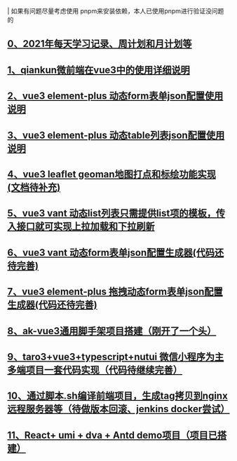 | 如果有问题尽量考虑使用 pnpm来安装依赖，本人已使用pnpm进行验证没问题的

##  [0、2021年每天学习记录、周计划和月计划等](https://github.com/aehyok/2022)

##  [1、qiankun微前端在vue3中的使用详细说明](https://github.com/aehyok/vue-qiankun/blob/dev/docs/qiankun.md)

##  [2、vue3 element-plus 动态form表单json配置使用说明](https://github.com/aehyok/vue-qiankun/blob/dev/docs/formconfig.md)

##  [3、vue3 element-plus 动态table列表json配置使用说明](https://github.com/aehyok/vue-qiankun/blob/dev/docs/tableconfig.md)

##  [4、vue3 leaflet  geoman地图打点和标绘功能实现(文档待补充)](https://github.com/aehyok/vue-qiankun/tree/dev/map-app)

##  [5、vue3 vant 动态list列表只需提供list项的模板，传入接口就可实现上拉加载和下拉刷新](https://github.com/aehyok/vue-qiankun/blob/dev/docs/vue3-vant3-list.md)

##  [6、vue3 vant 动态form表单json配置生成器(代码还待完善)](https://github.com/aehyok/vue-qiankun/blob/dev/vite-h5/src/components/form/index.vue)

##  [7、vue3 element-plus 拖拽动态form表单json配置生成器(代码还待完善)](https://github.com/aehyok/vue-qiankun/blob/dev/webpapck-app/src/views/DynamicFormDesign.vue)

##  [8、ak-vue3通用脚手架项目搭建（刚开了一个头）](https://github.com/aehyok/ak-vue3)

##  [9、taro3+vue3+typescript+nutui 微信小程序为主多端项目一套代码实现（代码待继续完善）](https://github.com/aehyok/taro-vue3-miniprogram)

##  [10、通过脚本.sh编译前端项目，生成tag拷贝到nginx远程服务器等（待做版本回滚、jenkins docker尝试）](https://github.com/aehyok/2021/blob/main/2021-08-07-dvs-build.sh)

##  [11、React+ umi + dva + Antd demo项目（项目已搭建）](https://github.com/aehyok/dotnet6.0/tree/main/react-antd-pro)
